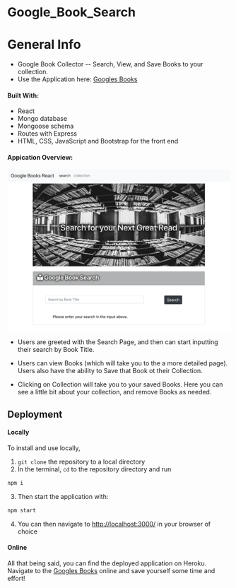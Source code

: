 # Google_Book_Search

# General Info
- Google Book Collector -- Search, View, and Save Books to your collection.
- Use the Application here: [Googles Books](https://googles-books.herokuapp.com/) 

#### Built With: 
- React
- Mongo database
- Mongoose schema 
- Routes with Express 
- HTML, CSS, JavaScript and Bootstrap for the front end


#### Appication Overview:
![](screenshot/googles_books.png)

- Users are greeted with the Search Page, and then can start inputting their search by Book Title.


- Users can view Books (which will take you to the a more detailed page). Users also have the ability to Save that Book ot their Collection.


- Clicking on Collection will take you to your saved Books. Here you can see a little bit about your collection, and remove Books as needed.


## Deployment

#### Locally

To install and use locally,

1. `git clone` the repository to a local directory
2. In the terminal, `cd` to the repository directory and run

```bash
npm i
```

3. Then start the application with:

```bash
npm start
```

4. You can then navigate to [http://localhost:3000/](http://localhost:3000/) in your browser of choice

#### Online
All that being said, you can find the deployed application on Heroku. Navigate to the [Googles Books](https://googles-books.herokuapp.com/) online and save yourself some time and effort!

